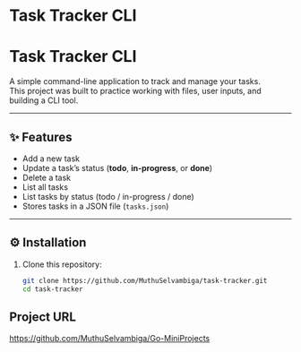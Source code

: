 # Task Tracker CLI 
# Task Tracker CLI

A simple command-line application to track and manage your tasks.  
This project was built to practice working with files, user inputs, and building a CLI tool.

---

## ✨ Features
- Add a new task
- Update a task’s status (**todo**, **in-progress**, or **done**)
- Delete a task
- List all tasks
- List tasks by status (todo / in-progress / done)
- Stores tasks in a JSON file (`tasks.json`)

---

## ⚙️ Installation

1. Clone this repository:
   ```bash
   git clone https://github.com/MuthuSelvambiga/task-tracker.git
   cd task-tracker

## Project URL
https://github.com/MuthuSelvambiga/Go-MiniProjects

